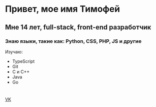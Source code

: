 # Привет, мое имя Тимофей
## Мне 14 лет, full-stack, front-end разработчик
### Знаю языки, такие как: Python, CSS, PHP, JS и другие
Изучаю: 
- TypeScript
- Git
- C и C++
- Java
- Go
#
[VK](https://vk.com/imducked) 

